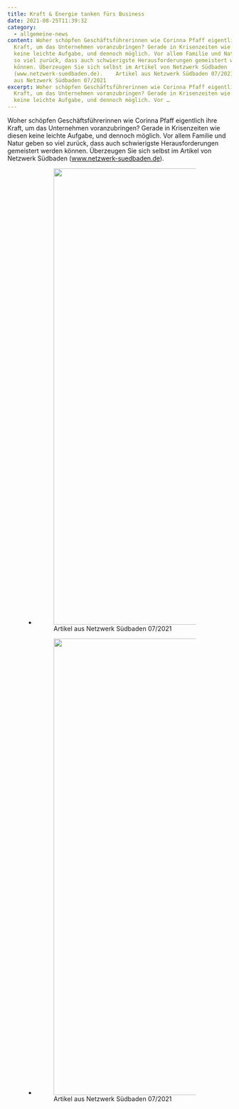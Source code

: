 ```yaml
---
title: Kraft & Energie tanken fürs Business
date: 2021-08-25T11:39:32
category:
  - allgemeine-news
content: Woher schöpfen Geschäftsführerinnen wie Corinna Pfaff eigentlich ihre
  Kraft, um das Unternehmen voranzubringen? Gerade in Krisenzeiten wie diesen
  keine leichte Aufgabe, und dennoch möglich. Vor allem Familie und Natur geben
  so viel zurück, dass auch schwierigste Herausforderungen gemeistert werden
  können. Überzeugen Sie sich selbst im Artikel von Netzwerk Südbaden
  (www.netzwerk-suedbaden.de).    Artikel aus Netzwerk Südbaden 07/2021Artikel
  aus Netzwerk Südbaden 07/2021
excerpt: Woher schöpfen Geschäftsführerinnen wie Corinna Pfaff eigentlich ihre
  Kraft, um das Unternehmen voranzubringen? Gerade in Krisenzeiten wie diesen
  keine leichte Aufgabe, und dennoch möglich. Vor …
---
```


<p>Woher schöpfen Geschäftsführerinnen wie Corinna Pfaff eigentlich ihre Kraft, um das Unternehmen voranzubringen? Gerade in Krisenzeiten wie diesen keine leichte Aufgabe, und dennoch möglich. Vor allem Familie und Natur geben so viel zurück, dass auch schwierigste Herausforderungen gemeistert werden können. Überzeugen Sie sich selbst im Artikel von Netzwerk Südbaden (<a href="http://www.netzwerk-suedbaden.de/">www.netzwerk-suedbaden.de</a>).</p>



<figure class="wp-block-gallery columns-2 is-cropped"><ul class="blocks-gallery-grid"><li class="blocks-gallery-item"><figure><img loading="lazy" width="721" height="1024" src="/2021-08-25-2-1-721x1024.png" alt="" data-id="1028" data-link="https://pfaffgmbh.com/?attachment_id=1028#main" class="wp-image-1028" srcset="/2021-08-25-2-1-721x1024.png 721w, /2021-08-25-2-1-211x300.png 211w, /2021-08-25-2-1-768x1090.png 768w, /2021-08-25-2-1-1082x1536.png 1082w, /2021-08-25-2-1.png 1092w" sizes="(max-width: 721px) 100vw, 721px" /><figcaption class="blocks-gallery-item__caption">Artikel aus Netzwerk Südbaden 07/2021</figcaption></figure></li><li class="blocks-gallery-item"><figure><img loading="lazy" width="719" height="1024" src="/2021-08-25-3-719x1024.png" alt="" data-id="1029" data-full-url="/2021-08-25-3.png" data-link="https://pfaffgmbh.com/?attachment_id=1029#main" class="wp-image-1029" srcset="/2021-08-25-3-719x1024.png 719w, /2021-08-25-3-211x300.png 211w, /2021-08-25-3-768x1094.png 768w, /2021-08-25-3-1078x1536.png 1078w, /2021-08-25-3.png 1089w" sizes="(max-width: 719px) 100vw, 719px" /><figcaption class="blocks-gallery-item__caption">Artikel aus Netzwerk Südbaden 07/2021</figcaption></figure></li></ul></figure>
